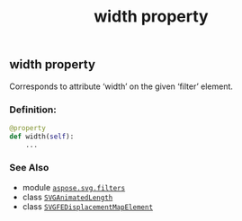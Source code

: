 ﻿---
title: width property
second_title: Aspose.SVG for Python via .NET API References
description: 
type: docs
weight: 960
url: /python-net/aspose.svg.filters/svgfedisplacementmapelement/width/
is_root: false
---

## width property


Corresponds to attribute ‘width’ on the given ‘filter’ element.
### Definition:
```python
@property
def width(self):
    ...
```

### See Also
* module [`aspose.svg.filters`](../../)
* class [`SVGAnimatedLength`](/svg/python-net/aspose.svg.datatypes/svganimatedlength)
* class [`SVGFEDisplacementMapElement`](/svg/python-net/aspose.svg.filters/svgfedisplacementmapelement)
